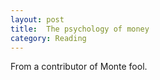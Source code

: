 ```yaml
---
layout: post
title:  The psychology of money
category: Reading
---
```


From a contributor of Monte fool.